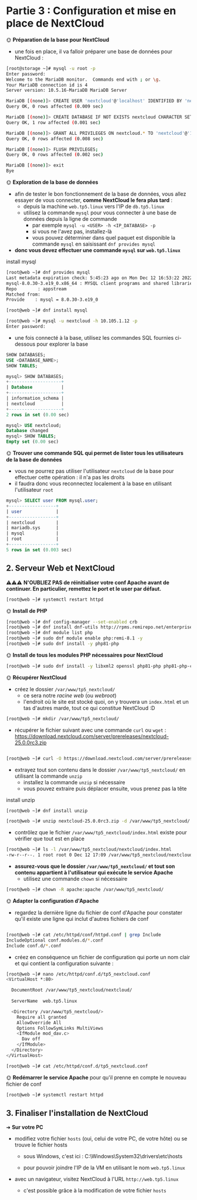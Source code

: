 # Partie 3 : Configuration et mise en place de NextCloud

🌞 **Préparation de la base pour NextCloud**

- une fois en place, il va falloir préparer une base de données pour NextCloud :

```bash
[root@storage ~]# mysql -u root -p
Enter password:
Welcome to the MariaDB monitor.  Commands end with ; or \g.
Your MariaDB connection id is 4
Server version: 10.5.16-MariaDB MariaDB Server

MariaDB [(none)]> CREATE USER 'nextcloud'@'localhost' IDENTIFIED BY 'nextcloud';
Query OK, 0 rows affected (0.009 sec)

MariaDB [(none)]> CREATE DATABASE IF NOT EXISTS nextcloud CHARACTER SET utf8mb4 COLLATE utf8mb4_general_ci;
Query OK, 1 row affected (0.001 sec)

MariaDB [(none)]> GRANT ALL PRIVILEGES ON nextcloud.* TO 'nextcloud'@'10.105.1.11';
Query OK, 0 rows affected (0.008 sec)

MariaDB [(none)]> FLUSH PRIVILEGES;
Query OK, 0 rows affected (0.002 sec)

MariaDB [(none)]> exit
Bye
```

🌞 **Exploration de la base de données**

- afin de tester le bon fonctionnement de la base de données, vous allez essayer de vous connecter, **comme NextCloud le fera plus tard** :
  - depuis la machine `web.tp5.linux` vers l'IP de `db.tp5.linux`
  - utilisez la commande `mysql` pour vous connecter à une base de données depuis la ligne de commande
    - par exemple `mysql -u <USER> -h <IP_DATABASE> -p`
    - si vous ne l'avez pas, installez-là
    - vous pouvez déterminer dans quel paquet est disponible la commande `mysql` en saisissant `dnf provides mysql`
- **donc vous devez effectuer une commande `mysql` sur `web.tp5.linux`**

install mysql

```bash
[root@web ~]# dnf provides mysql
Last metadata expiration check: 5:45:23 ago on Mon Dec 12 16:53:22 2022.
mysql-8.0.30-3.e19_0.x86_64 : MYSQL client programs and shared libraries
Repo        : appstream
Matched from:
Provide    : mysql = 8.0.30-3.e19_0
```

```bash
[root@web ~]# dnf install mysql
```

```bash
[root@web ~]# mysql -u nextcloud -h 10.105.1.12 -p
Enter password:
```

- une fois connecté à la base, utilisez les commandes SQL fournies ci-dessous pour explorer la base

```sql
SHOW DATABASES;
USE <DATABASE_NAME>;
SHOW TABLES;
```

```sql
mysql> SHOW DATABASES;
+--------------------+
| Database           |
+--------------------+
| information_schema |
| nextcloud          |
+--------------------+
2 rows in set (0.00 sec)

mysql> USE nextcloud;
Database changed
mysql> SHOW TABLES;
Empty set (0.00 sec)
```

🌞 **Trouver une commande SQL qui permet de lister tous les utilisateurs de la base de données**

- vous ne pourrez pas utiliser l'utilisateur `nextcloud` de la base pour effectuer cette opération : il n'a pas les droits
- il faudra donc vous reconnectez localement à la base en utilisant l'utilisateur `root`

```sql
mysql> SELECT user FROM mysql.user;
+------------------+
| user             |
+------------------+
| nextcloud        |
| mariadb.sys      |
| mysql            |
| root             |
+------------------+
5 rows in set (0.003 sec)
```

## 2. Serveur Web et NextCloud

⚠️⚠️⚠️ **N'OUBLIEZ PAS de réinitialiser votre conf Apache avant de continuer. En particulier, remettez le port et le user par défaut.**

```bash
[root@web ~]# systemctl restart httpd
```

🌞 **Install de PHP**

```bash
[root@web ~]# dnf config-manager --set-enabled crb
[root@web ~]# dnf install dnf-utils http://rpms.remirepo.net/enterprise/remi-release-9.rpm -y
[root@web ~]# dnf module list php
[root@web ~]# sudo dnf module enable php:remi-8.1 -y
[root@web ~]# sudo dnf install -y php81-php
```

🌞 **Install de tous les modules PHP nécessaires pour NextCloud**

```bash
[root@web ~]# sudo dnf install -y libxml2 openssl php81-php php81-php-ctype php81-php-curl php81-php-gd php81-php-iconv php81-php-json php81-php-libxml php81-php-mbstring php81-php-openssl php81-php-posix php81-php-session php81-php-xml php81-php-zip php81-php-zlib php81-php-pdo php81-php-mysqlnd php81-php-intl php81-php-bcmath php81-php-gmp
```

🌞 **Récupérer NextCloud**

- créez le dossier `/var/www/tp5_nextcloud/`
  - ce sera notre *racine web* (ou *webroot*)
  - l'endroit où le site est stocké quoi, on y trouvera un `index.html` et un tas d'autres marde, tout ce qui constitue NextCloud :D

```bash
[root@web ~]# mkdir /var/www/tp5_nextcloud/
```

- récupérer le fichier suivant avec une commande `curl` ou `wget` : <https://download.nextcloud.com/server/prereleases/nextcloud-25.0.0rc3.zip>

```bash

[root@web ~]# curl -O https://download.nextcloud.com/server/prereleases/nextcloud-25.0.0rc3.zip
```

- extrayez tout son contenu dans le dossier `/var/www/tp5_nextcloud/` en utilisant la commande `unzip`
  - installez la commande `unzip` si nécessaire
  - vous pouvez extraire puis déplacer ensuite, vous prenez pas la tête

install unzip

```bash
[root@web ~]# dnf install unzip
```

```bash
[root@web ~]# unzip nextcloud-25.0.0rc3.zip -d /var/www/tp5_nextcloud/
```

- contrôlez que le fichier `/var/www/tp5_nextcloud/index.html` existe pour vérifier que tout est en place

```bash
[root@web ~]# ls -l /var/www/tp5_nextcloud/nextcloud/index.html
-rw-r--r--. 1 root root 0 Dec 12 17:09 /var/www/tp5_nextcloud/nextcloud/index.html
```

- **assurez-vous que le dossier `/var/www/tp5_nextcloud/` et tout son contenu appartient à l'utilisateur qui exécute le service Apache**
  - utilisez une commande `chown` si nécessaire

```bash
[root@web ~]# chown -R apache:apache /var/www/tp5_nextcloud/
```

🌞 **Adapter la configuration d'Apache**

- regardez la dernière ligne du fichier de conf d'Apache pour constater qu'il existe une ligne qui inclut d'autres fichiers de conf

```bash

[root@web ~]# cat /etc/httpd/conf/httpd.conf | grep Include
IncludeOptional conf.modules.d/*.conf
Include conf.d/*.conf
```

- créez en conséquence un fichier de configuration qui porte un nom clair et qui contient la configuration suivante :

```bash
[root@web ~]# nano /etc/httpd/conf.d/tp5_nextcloud.conf
<VirtualHost *:80>

  DocumentRoot /var/www/tp5_nextcloud/nextcloud/
 
  ServerName  web.tp5.linux

  <Directory /var/www/tp5_nextcloud/> 
    Require all granted
    AllowOverride All
    Options FollowSymLinks MultiViews
    <IfModule mod_dav.c>
      Dav off
    </IfModule>
  </Directory>
</VirtualHost>

[root@web ~]# cat /etc/httpd/conf.d/tp5_nextcloud.conf
```

🌞 **Redémarrer le service Apache** pour qu'il prenne en compte le nouveau fichier de conf

```bash
[root@web ~]# systemctl restart httpd
```

## 3. Finaliser l'installation de NextCloud

➜ **Sur votre PC**

- modifiez votre fichier `hosts` (oui, celui de votre PC, de votre hôte)
ou se trouve le fichier hosts
  - sous Windows, c'est ici :
C:\Windows\System32\drivers\etc\hosts

  - pour pouvoir joindre l'IP de la VM en utilisant le nom `web.tp5.linux`

- avec un navigateur, visitez NextCloud à l'URL `http://web.tp5.linux`
  - c'est possible grâce à la modification de votre fichier `hosts`
